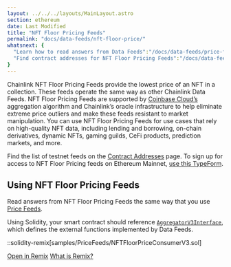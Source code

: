 ```yaml
---
layout: ../../../layouts/MainLayout.astro
section: ethereum
date: Last Modified
title: "NFT Floor Pricing Feeds"
permalink: "docs/data-feeds/nft-floor-price/"
whatsnext: {
  "Learn how to read answers from Data Feeds":"/docs/data-feeds/price-feeds/",
  "Find contract addresses for NFT Floor Pricing Feeds":"/docs/data-feeds/nft-floor-price/addresses/"
}
---
```


Chainlink NFT Floor Pricing Feeds provide the lowest price of an NFT in a collection. These feeds operate the same way as other Chainlink Data Feeds. NFT Floor Pricing Feeds are supported by [Coinbase Cloud’s](https://www.coinbase.com/cloud/) aggregation algorithm and Chainlink’s oracle infrastructure to help eliminate extreme price outliers and make these feeds resistant to market manipulation. You can use NFT Floor Pricing Feeds for use cases that rely on high-quality NFT data, including lending and borrowing, on-chain derivatives, dynamic NFTs, gaming guilds, CeFi products, prediction markets, and more.

Find the list of testnet feeds on the [Contract Addresses](/docs/data-feeds/nft-floor-price/addresses/) page. To sign up for access to NFT Floor Pricing feeds on Ethereum Mainnet, [use this TypeForm](https://chainlinkcommunity.typeform.com/nft-price-feeds).

## Using NFT Floor Pricing Feeds

Read answers from NFT Floor Pricing Feeds the same way that you use [Price Feeds](/docs/data-feeds/price-feeds/).

Using Solidity, your smart contract should reference [`AggregatorV3Interface`](https://github.com/smartcontractkit/chainlink/blob/master/contracts/src/v0.8/interfaces/AggregatorV3Interface.sol), which defines the external functions implemented by Data Feeds.


::solidity-remix[samples/PriceFeeds/NFTFloorPriceConsumerV3.sol]


<div class="remix-callout">
      <a href="https://remix.ethereum.org/#url=https://docs.chain.link/samples/PriceFeeds/NFTFloorPriceConsumerV3.sol" target="_blank" >Open in Remix</a>
      <a href="/docs/conceptual-overview/#what-is-remix">What is Remix?</a>
</div>